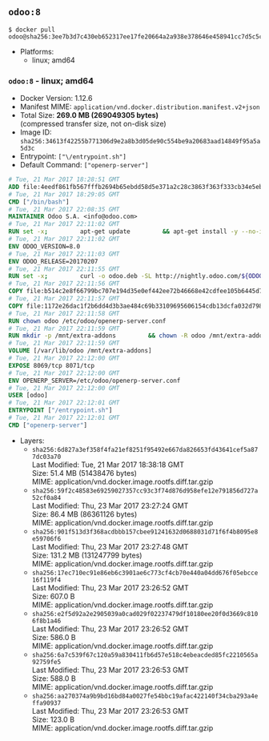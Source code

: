 ## `odoo:8`

```console
$ docker pull odoo@sha256:3ee7b3d7c430eb652317ee17fe20664a2a938e378646e458941cc7d5c5c54c4d
```

-	Platforms:
	-	linux; amd64

### `odoo:8` - linux; amd64

-	Docker Version: 1.12.6
-	Manifest MIME: `application/vnd.docker.distribution.manifest.v2+json`
-	Total Size: **269.0 MB (269049305 bytes)**  
	(compressed transfer size, not on-disk size)
-	Image ID: `sha256:34613f42255b771306d9e2a8b3d05de90c554be9a20683aad14849f95a5a5d3c`
-	Entrypoint: `["\/entrypoint.sh"]`
-	Default Command: `["openerp-server"]`

```dockerfile
# Tue, 21 Mar 2017 18:28:51 GMT
ADD file:4eedf861fb567fffb2694b65ebdd58d5e371a2c28c3863f363f333cb34e5eb7b in / 
# Tue, 21 Mar 2017 18:29:05 GMT
CMD ["/bin/bash"]
# Tue, 21 Mar 2017 22:08:35 GMT
MAINTAINER Odoo S.A. <info@odoo.com>
# Tue, 21 Mar 2017 22:11:02 GMT
RUN set -x;         apt-get update         && apt-get install -y --no-install-recommends             ca-certificates             curl             node-less             node-clean-css             python-gevent             python-pip             python-pyinotify             python-renderpm             python-support         && curl -o wkhtmltox.deb -SL http://nightly.odoo.com/extra/wkhtmltox-0.12.1.2_linux-jessie-amd64.deb         && echo '40e8b906de658a2221b15e4e8cd82565a47d7ee8 wkhtmltox.deb' | sha1sum -c -         && dpkg --force-depends -i wkhtmltox.deb         && apt-get -y install -f --no-install-recommends         && apt-get purge -y --auto-remove -o APT::AutoRemove::RecommendsImportant=false -o APT::AutoRemove::SuggestsImportant=false npm         && rm -rf /var/lib/apt/lists/* wkhtmltox.deb         && pip install psycogreen==1.0
# Tue, 21 Mar 2017 22:11:02 GMT
ENV ODOO_VERSION=8.0
# Tue, 21 Mar 2017 22:11:03 GMT
ENV ODOO_RELEASE=20170207
# Tue, 21 Mar 2017 22:11:55 GMT
RUN set -x;         curl -o odoo.deb -SL http://nightly.odoo.com/${ODOO_VERSION}/nightly/deb/odoo_${ODOO_VERSION}.${ODOO_RELEASE}_all.deb         && echo 'cd8c1dc9d2ddf5a538381eed85871a2e343ec8ae odoo.deb' | sha1sum -c -         && dpkg --force-depends -i odoo.deb         && apt-get update         && apt-get -y install -f --no-install-recommends         && rm -rf /var/lib/apt/lists/* odoo.deb
# Tue, 21 Mar 2017 22:11:56 GMT
COPY file:b514c2e8f66799bc707e194d35e0ef442ee72b46668e42cdfee105b6445d7eb0 in / 
# Tue, 21 Mar 2017 22:11:57 GMT
COPY file:1172e26dac1f2b6dd4d3b3ae484c69b33109695606154cdb13dcfa032d798e88 in /etc/odoo/ 
# Tue, 21 Mar 2017 22:11:58 GMT
RUN chown odoo /etc/odoo/openerp-server.conf
# Tue, 21 Mar 2017 22:11:59 GMT
RUN mkdir -p /mnt/extra-addons         && chown -R odoo /mnt/extra-addons
# Tue, 21 Mar 2017 22:11:59 GMT
VOLUME [/var/lib/odoo /mnt/extra-addons]
# Tue, 21 Mar 2017 22:12:00 GMT
EXPOSE 8069/tcp 8071/tcp
# Tue, 21 Mar 2017 22:12:00 GMT
ENV OPENERP_SERVER=/etc/odoo/openerp-server.conf
# Tue, 21 Mar 2017 22:12:00 GMT
USER [odoo]
# Tue, 21 Mar 2017 22:12:01 GMT
ENTRYPOINT ["/entrypoint.sh"]
# Tue, 21 Mar 2017 22:12:01 GMT
CMD ["openerp-server"]
```

-	Layers:
	-	`sha256:6d827a3ef358f4fa21ef8251f95492e667da826653fd43641cef5a877dc03a70`  
		Last Modified: Tue, 21 Mar 2017 18:38:18 GMT  
		Size: 51.4 MB (51438476 bytes)  
		MIME: application/vnd.docker.image.rootfs.diff.tar.gzip
	-	`sha256:59f2c48583e69259027357cc93c3f74d876d958efe12e791856d727a52cf0a84`  
		Last Modified: Thu, 23 Mar 2017 23:27:24 GMT  
		Size: 86.4 MB (86361126 bytes)  
		MIME: application/vnd.docker.image.rootfs.diff.tar.gzip
	-	`sha256:901f513d3f368acdbbb157cbee91241632d0688031d71f6f4b8095e8e59706f6`  
		Last Modified: Thu, 23 Mar 2017 23:27:48 GMT  
		Size: 131.2 MB (131247799 bytes)  
		MIME: application/vnd.docker.image.rootfs.diff.tar.gzip
	-	`sha256:17ec710ec91e86eb6c3901ae6c773cf4cb70e440a04dd676f05ebcce16f119f4`  
		Last Modified: Thu, 23 Mar 2017 23:26:52 GMT  
		Size: 607.0 B  
		MIME: application/vnd.docker.image.rootfs.diff.tar.gzip
	-	`sha256:e2f5d92a2e2905039a0cad029f02237479df10180ee20f0d3669c8106f8b1a46`  
		Last Modified: Thu, 23 Mar 2017 23:26:52 GMT  
		Size: 586.0 B  
		MIME: application/vnd.docker.image.rootfs.diff.tar.gzip
	-	`sha256:6a7c539f67c120a59a830411fb6d57e518c4ebeacded85fc2210565a92759fe5`  
		Last Modified: Thu, 23 Mar 2017 23:26:53 GMT  
		Size: 588.0 B  
		MIME: application/vnd.docker.image.rootfs.diff.tar.gzip
	-	`sha256:aa270374a9b9bd16bd84a0027fe54bbc19afac422140f34cba293a4effa90937`  
		Last Modified: Thu, 23 Mar 2017 23:26:53 GMT  
		Size: 123.0 B  
		MIME: application/vnd.docker.image.rootfs.diff.tar.gzip

